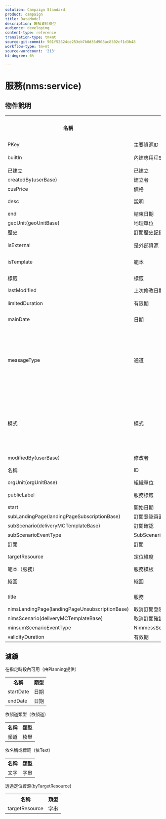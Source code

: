 ```yaml
---
solution: Campaign Standard
product: campaign
title: DataModel
description: 瞭解資料模型
audience: developing
content-type: reference
translation-type: tm+mt
source-git-commit: 501f52624ce253eb7b0d36d908ac8502cf1d3b48
workflow-type: tm+mt
source-wordcount: '213'
ht-degree: 6%

---
```



# 服務(nms:service)

## 物件說明

<table>
               <tr>
                  <th>名稱</th>
                  <th>標籤</th>
                  <th>類型（長度）</th>
                  <th>枚舉值</th>
               </tr>
               <tr>
                  <td>PKey</td>
                  <td>主要資源ID</td>
                  <td>字串 </td>
                  <td> </td>
               </tr>
               <tr>
                  <td>builtIn</td>
                  <td>內建應用程式物件</td>
                  <td>布林值 </td>
                  <td> </td>
               </tr>
               <tr>
                  <td>已建立</td>
                  <td>已建立</td>
                  <td>日期 </td>
                  <td> </td>
               </tr>
               <tr>
                  <td>createdBy(userBase)</td>
                  <td>建立者</td>
                  <td>link </td>
                  <td> </td>
               </tr>
               <tr>
                  <td>cusPrice</td>
                  <td>價格</td>
                  <td>整數 </td>
                  <td> </td>
               </tr>
               <tr>
                  <td>desc</td>
                  <td>說明</td>
                  <td>字串(512)</td>
                  <td> </td>
               </tr>
               <tr>
                  <td>end</td>
                  <td>結束日期</td>
                  <td>日期 </td>
                  <td> </td>
               </tr>
               <tr>
                  <td>geoUnit(geoUnitBase)</td>
                  <td>地理單位</td>
                  <td>link </td>
                  <td> </td>
               </tr>
               <tr>
                  <td>歷史</td>
                  <td>訂閱歷史記錄</td>
                  <td>系列 </td>
                  <td> </td>
               </tr>
               <tr>
                  <td>isExternal</td>
                  <td>是外部資源</td>
                  <td>布林值 </td>
                  <td> </td>
               </tr>
               <tr>
                  <td>isTemplate</td>
                  <td>範本</td>
                  <td>布林值 </td>
                  <td> </td>
               </tr>
               <tr>
                  <td>標籤</td>
                  <td>標籤</td>
                  <td>字串(128)</td>
                  <td> </td>
               </tr>
               <tr>
                  <td>lastModified</td>
                  <td>上次修改日期</td>
                  <td>日期 </td>
                  <td> </td>
               </tr>
               <tr>
                  <td>limitedDuration</td>
                  <td>有限期</td>
                  <td>布林值 </td>
                  <td> </td>
               </tr>
               <tr>
                  <td>mainDate</td>
                  <td>日期</td>
                  <td>日期(255)</td>
                  <td> </td>
               </tr>
               <tr>
                  <td>messageType</td>
                  <td>通道</td>
                  <td>枚舉（位元組） </td>
                  <td>
                     <ul>
                        <li>行動(SMS)- sms - 1</li>
                        <li>電子郵件——電子郵件- 0</li>
                        <li>無效值- __Invalid_value__ - __Invalid_value__</li>
                     </ul>
                  </td>
               </tr>
               <tr>
                  <td>模式</td>
                  <td>模式</td>
                  <td>枚舉（位元組） </td>
                  <td>
                     <ul>
                        <li>病毒式營銷- 1</li>
                        <li>電子報——電子報- 0</li>
                        <li>無效值- __Invalid_value__ - __Invalid_value__</li>
                     </ul>
                  </td>
               </tr>
               <tr>
                  <td>modifiedBy(userBase)</td>
                  <td>修改者</td>
                  <td>link </td>
                  <td> </td>
               </tr>
               <tr>
                  <td>名稱</td>
                  <td>ID</td>
                  <td>字串(64)</td>
                  <td> </td>
               </tr>
               <tr>
                  <td>orgUnit(orgUnitBase)</td>
                  <td>組織單位</td>
                  <td>link </td>
                  <td> </td>
               </tr>
               <tr>
                  <td>publicLabel</td>
                  <td>服務標籤</td>
                  <td>字串(128)</td>
                  <td> </td>
               </tr>
               <tr>
                  <td>start</td>
                  <td>開始日期</td>
                  <td>日期 </td>
                  <td> </td>
               </tr>
               <tr>
                  <td>subLandingPage(landingPageSubscriptionBase)</td>
                  <td>訂閱登陸頁面</td>
                  <td>link </td>
                  <td> </td>
               </tr>
               <tr>
                  <td>subScenario(deliveryMCTemplateBase)</td>
                  <td>訂閱確認</td>
                  <td>link </td>
                  <td> </td>
               </tr>
               <tr>
                  <td>subScenarioEventType</td>
                  <td>SubScenarioEventType</td>
                  <td>字串 </td>
                  <td> </td>
               </tr>
               <tr>
                  <td>訂閱</td>
                  <td>訂閱</td>
                  <td>系列 </td>
                  <td> </td>
               </tr>
               <tr>
                  <td>targetResource</td>
                  <td>定位維度</td>
                  <td>字串(255)</td>
                  <td> </td>
               </tr>
               <tr>
                  <td>範本（服務）</td>
                  <td>服務模板</td>
                  <td>link </td>
                  <td> </td>
               </tr>
               <tr>
                  <td>縮圖</td>
                  <td>縮圖</td>
                  <td>字串(255)</td>
                  <td> </td>
               </tr>
               <tr>
                  <td>title</td>
                  <td>服務</td>
                  <td>字串(255)</td>
                  <td> </td>
               </tr>
               <tr>
                  <td>nimsLandingPage(landingPageUnsubscriptionBase)</td>
                  <td>取消訂閱登陸頁面</td>
                  <td>link </td>
                  <td> </td>
               </tr>
               <tr>
                  <td>nimsScenario(deliveryMCTemplateBase)</td>
                  <td>取消訂閱確認</td>
                  <td>link </td>
                  <td> </td>
               </tr>
               <tr>
                  <td>minsumScenarioEventType</td>
                  <td>NimmessScenarioEventType</td>
                  <td>字串 </td>
                  <td> </td>
               </tr>
               <tr>
                  <td>validityDuration</td>
                  <td>有效期</td>
                  <td>數字 </td>
                  <td> </td>
               </tr>
            </table>

## 濾鏡

在指定時段內可用（由Planning提供）

<table>
    <tr>
    <th>名稱</th>
    <th>類型</th>
    </tr>
    <tr>
    <td>startDate</td>
    <td>日期</td>
    </tr>
    <tr>
    <td>endDate</td>
    <td>日期</td>
    </tr>
</table>

依頻道類型（依頻道）

<table>
<tr>
<th>名稱</th>
<th>類型</th>
</tr>
<tr>
<td>頻道</td>
<td>枚舉</td>
</tr>
</table>

依名稱或標籤（依Text）

<table>
<tr>
<th>名稱</th>
<th>類型</th>
</tr>
<tr>
<td>文字</td>
<td>字串</td>
</tr>
</table>

透過定位資源(byTargetResource)

<table>
<tr>
<th>名稱</th>
<th>類型</th>
</tr>
<tr>
<td>targetResource</td>
<td>字串</td>
</tr>
</table>